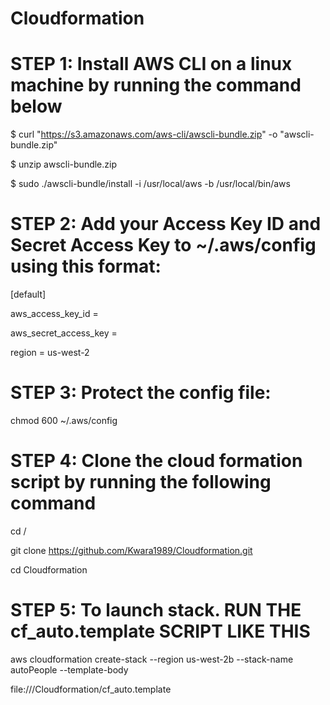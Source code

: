 # Cloudformation


STEP 1: Install AWS CLI on a linux machine by running the command below
===================================================================
$ curl "https://s3.amazonaws.com/aws-cli/awscli-bundle.zip" -o "awscli-bundle.zip"

$ unzip awscli-bundle.zip

$ sudo ./awscli-bundle/install -i /usr/local/aws -b /usr/local/bin/aws



STEP 2: Add your Access Key ID and Secret Access Key to ~/.aws/config using this format:
===============================================================================
[default]

aws_access_key_id = <access key id>
  
aws_secret_access_key = <secret access key>
  
region = us-west-2




STEP 3: Protect the config file:
=======================
chmod 600 ~/.aws/config



STEP 4: Clone the cloud formation script by running the following command
=========================================================================
cd /

git clone  https://github.com/Kwara1989/Cloudformation.git

cd Cloudformation



STEP 5: To launch  stack. RUN THE cf_auto.template SCRIPT LIKE THIS
=====================
aws cloudformation create-stack --region us-west-2b --stack-name autoPeople --template-body

file:///Cloudformation/cf_auto.template 



